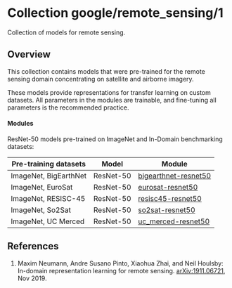 # Collection google/remote_sensing/1

Collection of models for remote sensing.

<!-- dataset: multiple -->
<!-- module-type: image-feature-vector -->
<!-- network-architecture: multiple -->
<!-- language: en -->

## Overview

This collection contains models that were pre-trained for the remote sensing
domain concentrating on satellite and airborne imagery.

These models provide representations for transfer learning on custom datasets.
All parameters in the modules are trainable, and fine-tuning all parameters is
the recommended practice.

#### Modules

ResNet-50 models pre-trained on ImageNet and In-Domain benchmarking datasets:

Pre-training datasets | Model     | Module
--------------------- | --------- | ------
ImageNet, BigEarthNet | ResNet-50 | [bigearthnet-resnet50](https://tfhub.dev/google/remote_sensing/bigearthnet-resnet50)
ImageNet, EuroSat     | ResNet-50 | [eurosat-resnet50](https://tfhub.dev/google/remote_sensing/eurosat-resnet50)
ImageNet, RESISC-45   | ResNet-50 | [resisc45-resnet50](https://tfhub.dev/google/remote_sensing/resisc45-resnet50)
ImageNet, So2Sat      | ResNet-50 | [so2sat-resnet50](https://tfhub.dev/google/remote_sensing/so2sat-resnet50)
ImageNet, UC Merced   | ResNet-50 | [uc_merced-resnet50](https://tfhub.dev/google/remote_sensing/uc_merced-resnet50)

## References

1.  Maxim Neumann, Andre Susano Pinto, Xiaohua Zhai, and Neil Houlsby: In-domain
    representation learning for remote sensing.
    [arXiv:1911.06721](https://arxiv.org/abs/1911.06721), Nov 2019.
